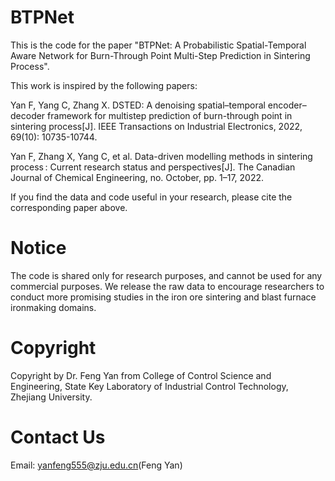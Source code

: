 # BTPNet
This is the code for the paper "BTPNet: A Probabilistic Spatial-Temporal Aware Network for
Burn-Through Point Multi-Step Prediction in Sintering Process".

This work is inspired by the following papers:

Yan F, Yang C, Zhang X. DSTED: A denoising spatial–temporal encoder–decoder framework for multistep prediction of burn-through point in sintering process[J]. IEEE Transactions on Industrial Electronics, 2022, 69(10): 10735-10744.

Yan F, Zhang X, Yang C, et al. Data-driven modelling methods in sintering process : Current research status and perspectives[J]. The Canadian Journal of Chemical Engineering, no. October, pp. 1–17, 2022.

If you find the data and code useful in your research, please cite the corresponding paper above.

# Notice 
The code is shared only for research purposes, and cannot be used for any commercial purposes. We release the raw data to encourage researchers to conduct more promising studies in the iron ore sintering and blast furnace ironmaking domains.

# Copyright
 Copyright by Dr. Feng Yan from College of Control Science and Engineering, State Key Laboratory of Industrial Control Technology, Zhejiang University. 

# Contact Us
Email: yanfeng555@zju.edu.cn(Feng Yan)
